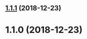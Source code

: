 ## [1.1.1](https://github.com/Pickra/copy-code-block/compare/v1.1.0...v1.1.1) (2018-12-23)



# 1.1.0 (2018-12-23)



